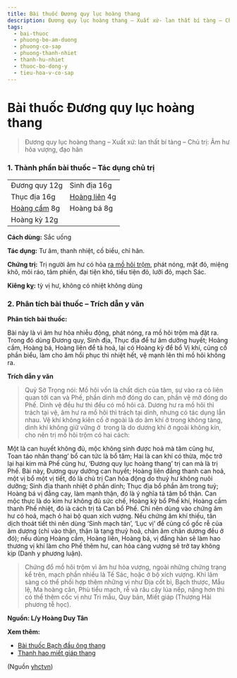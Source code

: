 ```yaml
---
title: Bài thuốc Đương quy lục hoàng thang
description: Đương quy lục hoàng thang – Xuất xứ- lan thất bí tàng – Chủ trị- Âm hư hỏa vượng, đạo hãn
tags:
  - bai-thuoc
  - phuong-bo-am-duong
  - phuong-co-sap
  - phuong-thanh-nhiet
  - thanh-hu-nhiet
  - thuoc-bo-dong-y
  - tieu-hoa-v-co-sap
---
```


# Bài thuốc Đương quy lục hoàng thang 

> Đương quy lục hoàng thang – Xuất xứ: lan thất bí tàng – Chủ trị: Âm hư hỏa vượng, đạo hãn

### 1. Thành phần bài thuốc – Tác dụng chủ trị

|  |  |
| --- | --- |
| Đương quy 12g | Sinh địa 16g |
| Thục địa 16g | [Hoàng liên](/yhctvn/vi-thuoc-hoang-lien/) 4g |
| [Hoàng cầm](/yhctvn/vi-thuoc-hoang-cam/) 8g | Hoàng bá 8g |
| Hoàng kỳ 12g |  |

**Cách dùng:** Sắc uống

**Tác dụng:** Tư âm, thanh nhiệt, cố biểu, chỉ hãn. 

**Chứng trị:** Trị người âm hư có hỏa [ra mồ hôi trộm](/yhctvn/chung-ra-mo-hoi-trom-dao-han/), phát nóng, mặt đỏ, miệng khô, môi ráo, tâm phiền, đại tiện khó, tiểu tiện đỏ, lưỡi đỏ, mạch Sác.

**Kiêng kỵ:** tỳ vị hư, không có nhiệt không dùng

### 2. Phân tích bài thuốc – **Trích dẫn y văn**

**Phân tích bài thuốc:**

Bài này là vì âm hư hỏa nhiễu động, phát nóng, ra mồ hôi trộm mà đặt ra. Trong đó dùng Đương quy, Sinh địa, Thục địa để tư âm dưỡng huyết; Hoàng cầm, Hoàng bá, Hoàng liên để tả hoả, lại có Hoàng kỳ để bổ Vị khí, củng cố phần biểu, làm cho âm hồi phục thì nhiệt hết, vệ mạnh lên thì mồ hôi không ra.

**Trích dẫn y văn**

> Quỷ Sở Trọng nói: Mồ hôi vốn là chất dịch của tâm, sự vào ra cỏ liên quan tới can và Phế, phần dinh mở đóng do can, phần vệ mở đóng do Phế. Dinh vệ đều hư thì đểu có mồ hôi cả. Dương hư ra mồ hôi thì trách tại vệ, âm hư ra mồ hôi thì trách tại dinh, nhưng có tác dụng lẫn nhau. Vệ khí không kiên cố ở ngoài là do âm khí ở trong không tàng, dinh khí không giữ vững ở  trong là do dương khí ở ngoài không kín, cho nên trị mồ hôi trộm có hai cách: 

Một là can huyết không đủ, mộc không sinh được hoả mà tâm cũng hư, Toan táo nhân thang’ bổ can tức là bổ tâm; Hai là can khí có thừa, mộc trở lại hại kim mà Phế cũng hư, ‘Đương quy lục hoàng thang’ trị can mà là trị Phế. Bài này, Đương quy dưỡng can huyết; Hoàng liên đắng thanh can hoả, một vị bổ một vị tiết, đó là chủ trị Can hỏa động do thuỷ hư không nuôi dưỡng; Sinh địa thanh nhiệt ở phần dinh; Thục địa bổ phần âm trong tuỷ; Hoàng bá vị đắng cay, làm mạnh thận, đó là ý nghĩa tả tâm bổ thận. Can mộc thực là do kim hư không đủ sức chế, Hoàng kỳ bổ Phế khí, Hoàng cầm thanh Phế nhiệt, đó ià cách trị tả Can bổ Phế. Chỉ nên dùng vào chứng âm hư có hoả, mạch ỏ hai bộ quan xích vượng. Nếu chứng âm khí thiếu, tân dịch thoát tiết thì nên dùng ‘Sinh mạch tán’, ‘Lục vị’ để củng cố gốc rễ của âm dương (chỉ vào thận, thận là tạng thuỷ hoả, chân âm chân dương đều ở đó); nếu dùng Hoàng cầm, Hoàng liên, Hoàng bá, vị đắng hàn sẽ làm hao thương vị khí làm cho Phế thêm hư, can hỏa càng vượng sẽ trở tay không kịp (Danh y phương luận).

> Chứng đổ mồ hôi trộm vì âm hư hỏa vượng, ngoài những chứng trạng kể trên, mạch phần nhiều là Tế Sác, hoặc ở bộ xích vượng. Khi lâm sàng có thể phối hợp thêm những vị như Địa cốt bì, Bạch thược, Mẫu lệ, Ma hoàng căn, Phù tiểu mạch, rễ và râu cây lúa nếp, nặng hơn thì có thể thêm cốc vị như Tri mẫu, Quy bản, Miết giáp (Thượng Hải phương tễ học).

**Nguồn: L/y Hoàng Duy Tân**

**Xem thêm:**

* [Bài thuốc Bạch đầu ông thang](/yhctvn/bai-thuoc-bach-dau-ong-thang/)
* [Thanh hao miết giáp thang](/yhctvn/bai-thuoc-thanh-hao-miet-giap-thang/)

(Nguồn <a href="https://yhctvn.com/duong-quy-luc-hoang-thang/" target="_blank">yhctvn</a>)
